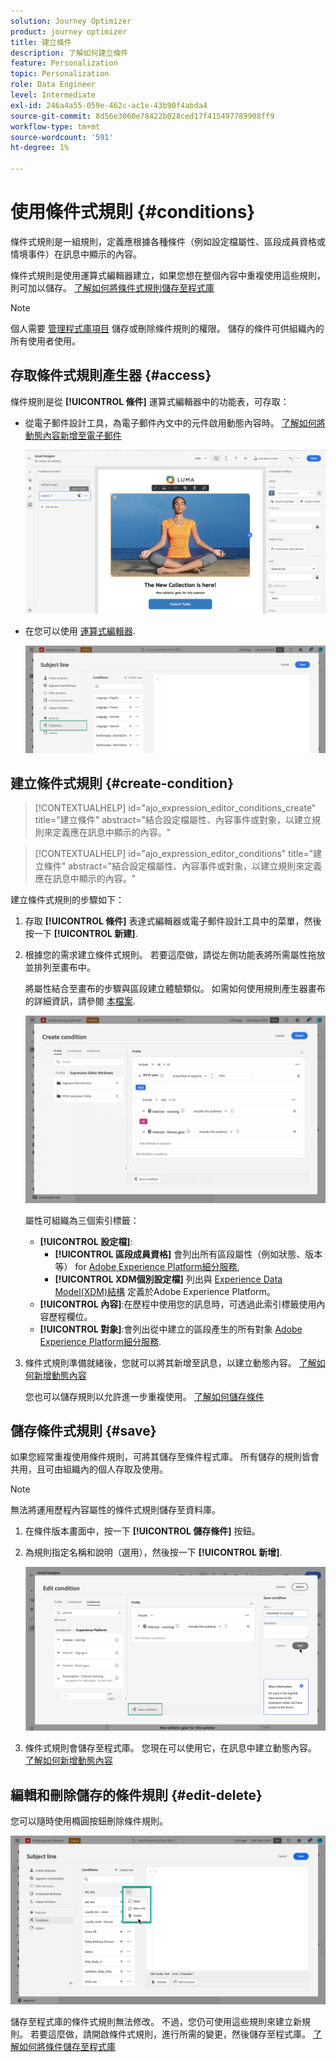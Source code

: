 ```yaml
---
solution: Journey Optimizer
product: journey optimizer
title: 建立條件
description: 了解如何建立條件
feature: Personalization
topic: Personalization
role: Data Engineer
level: Intermediate
exl-id: 246a4a55-059e-462c-ac1e-43b90f4abda4
source-git-commit: 8d56e3060e78422b028ced17f415497789908ff9
workflow-type: tm+mt
source-wordcount: '591'
ht-degree: 1%

---
```


# 使用條件式規則 {#conditions}

條件式規則是一組規則，定義應根據各種條件（例如設定檔屬性、區段成員資格或情境事件）在訊息中顯示的內容。

條件式規則是使用運算式編輯器建立，如果您想在整個內容中重複使用這些規則，則可加以儲存。 [了解如何將條件式規則儲存至程式庫](#save)

>[!NOTE]
>
>個人需要 [管理程式庫項目](../administration/ootb-product-profiles.md) 儲存或刪除條件規則的權限。 儲存的條件可供組織內的所有使用者使用。

## 存取條件式規則產生器 {#access}

條件規則是從 **[!UICONTROL 條件]** 運算式編輯器中的功能表，可存取：

* 從電子郵件設計工具，為電子郵件內文中的元件啟用動態內容時。 [了解如何將動態內容新增至電子郵件](dynamic-content.md#emails)

   ![](assets/conditions-access-email.png)

* 在您可以使用 [運算式編輯器](personalization-build-expressions.md).

   ![](assets/conditions-access-editor.png)

## 建立條件式規則 {#create-condition}

>[!CONTEXTUALHELP]
>id="ajo_expression_editor_conditions_create"
>title="建立條件"
>abstract="結合設定檔屬性、內容事件或對象，以建立規則來定義應在訊息中顯示的內容。"

>[!CONTEXTUALHELP]
>id="ajo_expression_editor_conditions"
>title="建立條件"
>abstract="結合設定檔屬性、內容事件或對象，以建立規則來定義應在訊息中顯示的內容。"

建立條件式規則的步驟如下：

1. 存取 **[!UICONTROL 條件]** 表達式編輯器或電子郵件設計工具中的菜單，然後按一下 **[!UICONTROL 新建]**.

1. 根據您的需求建立條件式規則。 若要這麼做，請從左側功能表將所需屬性拖放並排列至畫布中。

   將屬性結合至畫布的步驟與區段建立體驗類似。 如需如何使用規則產生器畫布的詳細資訊，請參閱 [本檔案](https://experienceleague.adobe.com/docs/experience-platform/segmentation/ui/segment-builder.html?lang=en#rule-builder-canvas).

   ![](assets/conditions-create.png)

   屬性可組織為三個索引標籤：

   * **[!UICONTROL 設定檔]**:
      * **[!UICONTROL 區段成員資格]** 會列出所有區段屬性（例如狀態、版本等） for [Adobe Experience Platform細分服務](https://experienceleague.adobe.com/docs/experience-platform/segmentation/home.html),
      * **[!UICONTROL XDM個別設定檔]** 列出與 [Experience Data Model(XDM)結構](https://experienceleague.adobe.com/docs/experience-platform/xdm/home.html?lang=zh-Hant) 定義於Adobe Experience Platform。
   * **[!UICONTROL 內容]**:在歷程中使用您的訊息時，可透過此索引標籤使用內容歷程欄位。
   * **[!UICONTROL 對象]**:會列出從中建立的區段產生的所有對象 [Adobe Experience Platform細分服務](https://experienceleague.adobe.com/docs/experience-platform/segmentation/home.html).

1. 條件式規則準備就緒後，您就可以將其新增至訊息，以建立動態內容。 [了解如何新增動態內容](dynamic-content.md)

   您也可以儲存規則以允許進一步重複使用。 [了解如何儲存條件](#save)

## 儲存條件式規則 {#save}

如果您經常重複使用條件規則，可將其儲存至條件程式庫。 所有儲存的規則皆會共用，且可由組織內的個人存取及使用。

>[!NOTE]
>
>無法將運用歷程內容屬性的條件式規則儲存至資料庫。

1. 在條件版本畫面中，按一下 **[!UICONTROL 儲存條件]** 按鈕。

1. 為規則指定名稱和說明（選用），然後按一下 **[!UICONTROL 新增]**.

   ![](assets/conditions-name-description.png)

1. 條件式規則會儲存至程式庫。 您現在可以使用它，在訊息中建立動態內容。 [了解如何新增動態內容](dynamic-content.md)

## 編輯和刪除儲存的條件規則 {#edit-delete}

您可以隨時使用橢圓按鈕刪除條件規則。

![](assets/conditions-open.png)

儲存至程式庫的條件式規則無法修改。 不過，您仍可使用這些規則來建立新規則。 若要這麼做，請開啟條件式規則，進行所需的變更，然後儲存至程式庫。 [了解如何將條件儲存至程式庫](#save)

